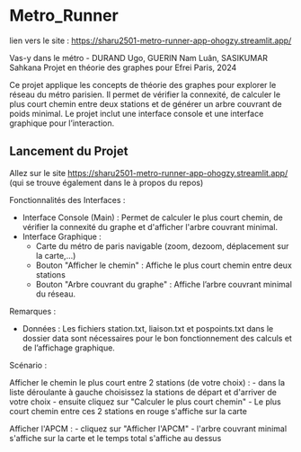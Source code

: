 # Metro_Runner

lien vers le site : https://sharu2501-metro-runner-app-ohogzy.streamlit.app/

Vas-y dans le métro - DURAND Ugo, GUERIN Nam Luân, SASIKUMAR Sahkana
Projet en théorie des graphes pour Efrei Paris, 2024

Ce projet applique les concepts de théorie des graphes pour explorer le réseau du métro parisien.
Il permet de vérifier la connexité, de calculer le plus court chemin entre deux stations et de générer
un arbre couvrant de poids minimal. Le projet inclut une interface console et une interface graphique pour l’interaction.

## Lancement du Projet
Allez sur le site https://sharu2501-metro-runner-app-ohogzy.streamlit.app/ (qui se trouve également dans le à propos du repos)


Fonctionnalités des Interfaces :

- Interface Console (Main) : Permet de calculer le plus court chemin, de vérifier la connexité du graphe et d'afficher l'arbre couvrant minimal.
- Interface Graphique :
  - Carte du métro de paris navigable (zoom, dezoom, déplacement sur la carte,...)
  - Bouton "Afficher le chemin" : Affiche le plus court chemin entre deux stations
  - Bouton "Arbre couvrant du graphe" : Affiche l’arbre couvrant minimal du réseau.


Remarques :

- Données : Les fichiers station.txt, liaison.txt et pospoints.txt dans le dossier data sont nécessaires pour le bon fonctionnement des calculs et de l’affichage graphique.


Scénario :

Afficher le chemin le plus court entre 2 stations (de votre choix) :
	- dans la liste déroulante à gauche choisissez la stations de départ et d'arriver de votre choix
	- ensuite cliquez sur "Calculer le plus court chemin"
	- Le plus court chemin entre ces 2 stations en rouge s'affiche sur la carte

Afficher l'APCM :
	- cliquez sur "Afficher l'APCM"
	- l'arbre couvrant minimal s'affiche sur la carte et le temps total s'affiche au dessus
